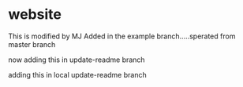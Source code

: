 # website
This is modified by MJ
Added in the example branch.....sperated from master branch

now adding this in update-readme branch

adding this in local update-readme branch